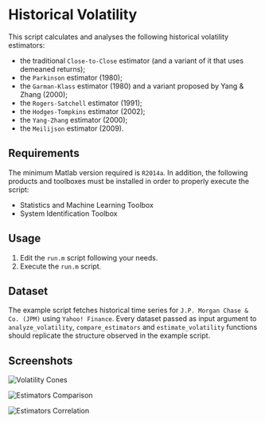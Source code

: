 # Historical Volatility

This script calculates and analyses the following historical volatility estimators:

* the traditional `Close-to-Close` estimator (and a variant of it that uses demeaned returns);
* the `Parkinson` estimator (1980);
* the `Garman-Klass` estimator (1980) and a variant proposed by Yang & Zhang (2000);
* the `Rogers-Satchell` estimator (1991);
* the `Hodges-Tompkins` estimator (2002);
* the `Yang-Zhang` estimator (2000);
* the `Meilijson` estimator (2009).

## Requirements

The minimum Matlab version required is `R2014a`. In addition, the following products and toolboxes must be installed in order to properly execute the script:

* Statistics and Machine Learning Toolbox
* System Identification Toolbox

## Usage

1. Edit the `run.m` script following your needs.
1. Execute the `run.m` script.

## Dataset

The example script fetches historical time series for `J.P. Morgan Chase & Co. (JPM)` using `Yahoo! Finance`. Every dataset passed as input argument to `analyze_volatility`, `compare_estimators` and `estimate_volatility` functions should replicate the structure observed in the example script.

## Screenshots

![Volatility Cones](https://i.imgur.com/YCLS43M.png)

![Estimators Comparison](https://i.imgur.com/XRDiosz.png)

![Estimators Correlation](https://i.imgur.com/HtoBxXP.png)
